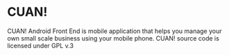 # CUAN!
CUAN! Android Front End is mobile application that helps you manage your own small scale business using your mobile phone. CUAN! source code is licensed under GPL v.3
